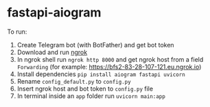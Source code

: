 # fastapi-aiogram

To run:
1. Create Telegram bot (with BotFather) and get bot token
2. Download and run [ngrok](https://ngrok.com/download) 
3. In ngrok shell run `ngrok http 8000` and get ngrok host from a field `Forwarding` (for example: https://bfs2-83-28-107-121.eu.ngrok.io)
4. Install dependencies `pip install aiogram fastapi uvicorn`
5. Rename `config_default.py` to `config.py`
6. Insert ngrok host and bot token to `config.py` file
7. In terminal inside an `app` folder run `uvicorn main:app`
